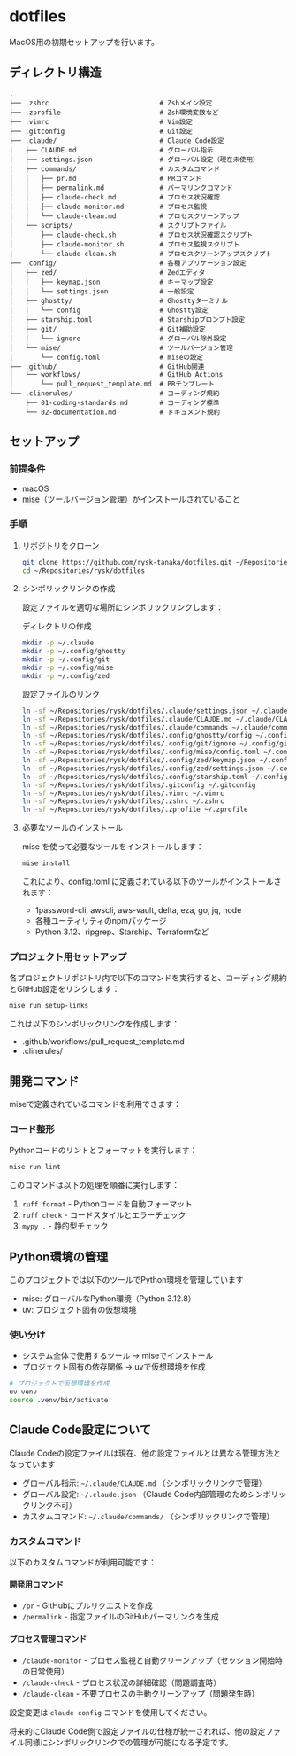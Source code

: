 # dotfiles

MacOS用の初期セットアップを行います。

## ディレクトリ構造

```text
.
├── .zshrc                            # Zshメイン設定
├── .zprofile                         # Zsh環境変数など
├── .vimrc                            # Vim設定
├── .gitconfig                        # Git設定
├── .claude/                          # Claude Code設定
│   ├── CLAUDE.md                     # グローバル指示
│   ├── settings.json                 # グローバル設定（現在未使用）
│   ├── commands/                     # カスタムコマンド
│   │   ├── pr.md                     # PRコマンド
│   │   ├── permalink.md              # パーマリンクコマンド
│   │   ├── claude-check.md           # プロセス状況確認
│   │   ├── claude-monitor.md         # プロセス監視
│   │   └── claude-clean.md           # プロセスクリーンアップ
│   └── scripts/                      # スクリプトファイル
│       ├── claude-check.sh           # プロセス状況確認スクリプト
│       ├── claude-monitor.sh         # プロセス監視スクリプト
│       └── claude-clean.sh           # プロセスクリーンアップスクリプト
├── .config/                          # 各種アプリケーション設定
│   ├── zed/                          # Zedエディタ
│   │   ├── keymap.json               # キーマップ設定
│   │   └── settings.json             # 一般設定
│   ├── ghostty/                      # Ghosttyターミナル
│   │   └── config                    # Ghostty設定
│   ├── starship.toml                 # Starshipプロンプト設定
│   ├── git/                          # Git補助設定
│   │   └── ignore                    # グローバル除外設定
│   └── mise/                         # ツールバージョン管理
│       └── config.toml               # miseの設定
├── .github/                          # GitHub関連
│   └── workflows/                    # GitHub Actions
│       └── pull_request_template.md  # PRテンプレート
└── .clinerules/                      # コーディング規約
    ├── 01-coding-standards.md        # コーディング標準
    └── 02-documentation.md           # ドキュメント規約
```

## セットアップ

### 前提条件

- macOS
- [mise](https://mise.jdx.dev/)（ツールバージョン管理）がインストールされていること

### 手順

1. リポジトリをクローン

    ```bash
    git clone https://github.com/rysk-tanaka/dotfiles.git ~/Repositories/rysk/dotfiles
    cd ~/Repositories/rysk/dotfiles
    ```

2. シンボリックリンクの作成

    設定ファイルを適切な場所にシンボリックリンクします：

    ディレクトリの作成

    ```bash
    mkdir -p ~/.claude
    mkdir -p ~/.config/ghostty
    mkdir -p ~/.config/git
    mkdir -p ~/.config/mise
    mkdir -p ~/.config/zed
    ```

    設定ファイルのリンク

    ```bash
    ln -sf ~/Repositories/rysk/dotfiles/.claude/settings.json ~/.claude/settings.json
    ln -sf ~/Repositories/rysk/dotfiles/.claude/CLAUDE.md ~/.claude/CLAUDE.md
    ln -sf ~/Repositories/rysk/dotfiles/.claude/commands ~/.claude/commands
    ln -sf ~/Repositories/rysk/dotfiles/.config/ghostty/config ~/.config/ghostty/config
    ln -sf ~/Repositories/rysk/dotfiles/.config/git/ignore ~/.config/git/ignore
    ln -sf ~/Repositories/rysk/dotfiles/.config/mise/config.toml ~/.config/mise/config.toml
    ln -sf ~/Repositories/rysk/dotfiles/.config/zed/keymap.json ~/.config/zed/keymap.json
    ln -sf ~/Repositories/rysk/dotfiles/.config/zed/settings.json ~/.config/zed/settings.json
    ln -sf ~/Repositories/rysk/dotfiles/.config/starship.toml ~/.config/starship.toml
    ln -sf ~/Repositories/rysk/dotfiles/.gitconfig ~/.gitconfig
    ln -sf ~/Repositories/rysk/dotfiles/.vimrc ~/.vimrc
    ln -sf ~/Repositories/rysk/dotfiles/.zshrc ~/.zshrc
    ln -sf ~/Repositories/rysk/dotfiles/.zprofile ~/.zprofile
    ```

3. 必要なツールのインストール

    mise を使って必要なツールをインストールします：

    ```bash
    mise install
    ```

    これにより、config.toml に定義されている以下のツールがインストールされます：

    - 1password-cli, awscli, aws-vault, delta, eza, go, jq, node
    - 各種ユーティリティのnpmパッケージ
    - Python 3.12、ripgrep、Starship、Terraformなど

### プロジェクト用セットアップ

各プロジェクトリポジトリ内で以下のコマンドを実行すると、コーディング規約とGitHub設定をリンクします：

```bash
mise run setup-links
```

これは以下のシンボリックリンクを作成します：

- .github/workflows/pull_request_template.md
- .clinerules/

## 開発コマンド

miseで定義されているコマンドを利用できます：

### コード整形

Pythonコードのリントとフォーマットを実行します：

```bash
mise run lint
```

このコマンドは以下の処理を順番に実行します：

1. `ruff format` - Pythonコードを自動フォーマット
2. `ruff check` - コードスタイルとエラーチェック
3. `mypy .` - 静的型チェック

## Python環境の管理

このプロジェクトでは以下のツールでPython環境を管理しています

- mise: グローバルなPython環境（Python 3.12.8）
- uv: プロジェクト固有の仮想環境

### 使い分け

- システム全体で使用するツール → miseでインストール
- プロジェクト固有の依存関係 → uvで仮想環境を作成

```bash
# プロジェクトで仮想環境を作成
uv venv
source .venv/bin/activate
```

## Claude Code設定について

Claude Codeの設定ファイルは現在、他の設定ファイルとは異なる管理方法となっています

- グローバル指示: `~/.claude/CLAUDE.md` （シンボリックリンクで管理）
- グローバル設定: `~/.claude.json` （Claude Code内部管理のためシンボリックリンク不可）
- カスタムコマンド: `~/.claude/commands/` （シンボリックリンクで管理）

### カスタムコマンド

以下のカスタムコマンドが利用可能です：

#### 開発用コマンド

- `/pr` - GitHubにプルリクエストを作成
- `/permalink` - 指定ファイルのGitHubパーマリンクを生成

#### プロセス管理コマンド

- `/claude-monitor` - プロセス監視と自動クリーンアップ（セッション開始時の日常使用）
- `/claude-check` - プロセス状況の詳細確認（問題調査時）
- `/claude-clean` - 不要プロセスの手動クリーンアップ（問題発生時）

設定変更は `claude config` コマンドを使用してください。

将来的にClaude Code側で設定ファイルの仕様が統一されれば、他の設定ファイル同様にシンボリックリンクでの管理が可能になる予定です。

